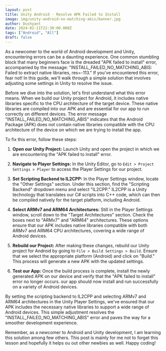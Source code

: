 ```yaml
---
layout: post
title: Unity Android - Resolve APK Failed to Install
image: img/unity-android-no-matching-abis/banner.jpg
author: Dushyant
date: 2024-02-11T22:30:00.000Z
tags: ["Android", "All"]
draft: false
---
```


As a newcomer to the world of Android development and Unity, encountering errors can be a daunting experience. One common stumbling block that many beginners face is the dreaded "APK failed to install" error, accompanied by the message: "INSTALL\_FAILED\_NO\_MATCHING\_ABIS: Failed to extract native libraries, res=-113." If you've encountered this error, fear not! In this guide, we'll walk through a simple solution that involves adjusting some settings in Unity to resolve the issue.

Before we dive into the solution, let's first understand what this error means. When we build our Unity project for Android, it includes native libraries specific to the CPU architecture of the target device. These native libraries are compiled into our APK and are essential for our app to run correctly on different devices. The error message "INSTALL\_FAILED\_NO\_MATCHING\_ABIS" indicates that the Android Package (APK) does not contain native libraries compatible with the CPU architecture of the device on which we are trying to install the app.

To fix this error, follow these steps:

1. **Open our Unity Project:**
   Launch Unity and open the project in which we are encountering the "APK failed to install" error.

2. **Navigate to Player Settings:**
   In the Unity Editor, go to `Edit > Project Settings > Player` to access the Player Settings for our project.

3. **Set Scripting Backend to IL2CPP:**
   In the Player Settings window, locate the "Other Settings" section. Under this section, find the "Scripting Backend" dropdown menu and select "IL2CPP." IL2CPP is a Unity technology that translates our C# scripts into C++ code, which can then be compiled natively for the target platform, including Android.

4. **Select ARMv7 and ARM64 Architectures:**
   Still in the Player Settings window, scroll down to the "Target Architectures" section. Check the boxes next to "ARMv7" and "ARM64" architectures. These options ensure that our APK includes native libraries compatible with both ARMv7 and ARM64 CPU architectures, covering a wide range of Android devices.

5. **Rebuild our Project:**
   After making these changes, rebuild our Unity project for Android by going to `File > Build Settings > Build`. Ensure that we select the appropriate platform (Android) and click on "Build." This process will generate a new APK with the updated settings.

6. **Test our App:**
   Once the build process is complete, install the newly generated APK on our device and verify that the "APK failed to install" error no longer occurs. our app should now install and run successfully on a variety of Android devices.

By setting the scripting backend to IL2CPP and selecting ARMv7 and ARM64 architectures in the Unity Player Settings, we've ensured that our APK includes the necessary native libraries to support a wide range of Android devices. This simple adjustment resolves the "INSTALL\_FAILED\_NO\_MATCHING\_ABIS" error and paves the way for a smoother development experience.

Remember, as a newcomer to Android and Unity development, I am learning this solution among few others. This post is mainly for me not to forget this lesson and hopefully it helps ou out other newbies as well. Happy coding!